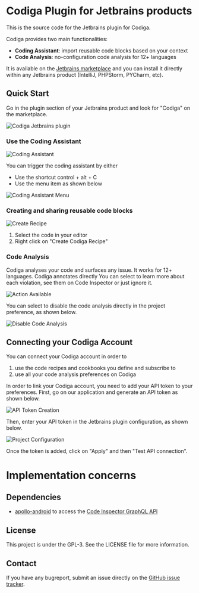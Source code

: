 # Codiga Plugin for Jetbrains products

This is the source code for the Jetbrains plugin for Codiga.

Codiga provides two main functionalities:

 - **Coding Assistant**: import reusable code blocks based on your context
 - **Code Analysis**: no-configuration code analysis for 12+ languages

It is available on the [Jetbrains marketplace](https://plugins.jetbrains.com/plugin/17969-codiga) 
and you can install it directly within any Jetbrains product (IntelliJ, PHPStorm, PYCharm, etc).



## Quick Start

Go in the plugin section of your Jetbrains product and look for "Codiga" on the marketplace.

![Codiga Jetbrains plugin](src/main/resources/imgs/plugin-description.png "Codiga PlugIn")


### Use the Coding Assistant

![Coding Assistant](src/main/resources/imgs/coding-assistant.gif "Coding Assistant in Action")

You can trigger the coding assistant by either

 - Use the shortcut control + alt + C
 - Use the menu item as shown below


![Coding Assistant Menu](src/main/resources/imgs/codiga-assistant-menu.png "Coding Assistant Menu")


### Creating and sharing reusable code blocks

![Create Recipe](src/main/resources/imgs/create-recipe.gif "Creating Recipe")

 1. Select the code in your editor
 2. Right click on "Create Codiga Recipe"



### Code Analysis

Codiga analyses your code and surfaces any issue. It works for 12+ languages. Codiga annotates directly You can select to learn more
about each violation, see them on Code Inspector or just ignore it.

![Action Available](src/main/resources/imgs/actions-available.png)

You can select to disable the code analysis directly in the project preference, as shown below.

![Disable Code Analysis](src/main/resources/imgs/disable-code-analysis.gif)

## Connecting your Codiga Account

You can connect your Codiga account in order to 

 1. use the code recipes and cookbooks you define and subscribe to
 2. use all your code analysis preferences on Codiga

In order to link your Codiga account, you need to add your API token to your preferences.
First, go on our application and generate an API token as shown below.

![API Token Creation](src/main/resources/imgs/api-token-creation.gif)


Then, enter your API token in the Jetbrains plugin configuration, as shown below.

![Project Configuration](src/main/resources/imgs/api-token.png)

Once the token is added, click on "Apply" and then "Test API connection".


# Implementation concerns

## Dependencies

 * [apollo-android](https://github.com/apollographql/apollo-android) 
   to access the [Code Inspector GraphQL API](https://doc.code-inspector.com/docs/api/)

## License

This project is under the GPL-3. See the LICENSE file for more information.

## Contact

If you have any bugreport, submit an issue directly on the [GitHub issue tracker](https://github.com/codiga/jetbrains-plugin/issues).